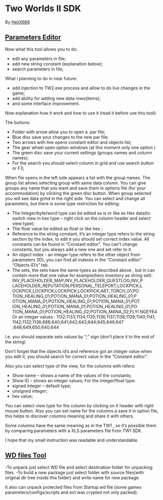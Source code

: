 # Two Worlds II SDK
By [HeliX666](https://github.com/HeliX696)

## [Parameters Editor](https://github.com/InsideTwoWorlds/Programming/raw/main/Two%20Worlds%20II/TW2ParamReader.zip)

Now what this tool allows you to do:
- edit any parameters in file;
- add new string constant (explanation below);
- search parameters in file;

What i planning to do in near future:
- add injection to TW2.exe process and allow to do live changes in the game;
- add ability for adding new data rows(items);
- and some interface improvement.

Now explanation how it work and how to use it (read it before use this tool):

The buttons:
- Folder with arrow allow you to open a .par file;
- Blue disc save your changes to the new par file;
- Two arrows with line opens constant editor and objects list;
- The gear wheel open option windows (at this moment only one option )
- The green disc save your current settings (groups names and column names);
- For the search you should select column in grid and use search button or F3;

When file opens in the left side appears a list with the group names. The group list allows selecting group with same data column. You can give groups any name that you want and save them in options file (for your accommodation) by clicking the green disc button.
When group selected you will see data grind in the right side. You can select and change all parameters, but there is some type restriction for editing:

- The Integer/byte/word type can be edited as is or like as Hex data(to switch view in hex type – right click on the column header and select view type);
- The float value be edited as float or like hex ;
- Reference to the string constant, it’s an integer type refers to the string section by the index, to edit it you should set correct index value. All constants can be found in “Constant editor”. You can’t change constants, but you always add a new one and set refer to it.
- An object index - an integer type refers to the other object from parameters (ID), you can find all indexes in the “Constant editor” “Objects ID’s” tab.
- The sets, the sets have the same types as described above , but in can contain more that one value for example(hero inventory as string set): INV_PLACEHOLDER_MAP;INV_PLACEHOLDER_QUESTLOG;INV_P LACEHOLDER_REPUTATION;PERSONAL_TELEPORT;LOCKPICK;L OCKPICK;LOCKPICK;LOCKPICK;LOCKPICK;ART_TORCH_01;PO TION_HEALING_01;POTION_MANA_01;POTION_HEALING_01;P OTION_MANA_01;POTION_HEALING_01;POTION_MANA_01;POT ION_HEALING_01;POTION_MANA_01;POTION_HEALING_01;PO TION_MANA_01;POTION_HEALING_02;POTION_MANA_02;FLYI NGEYE4
Or an integer values : 1132;1133;1134;1135;1136;1137;1138;1139;1140;1141; 1142;1132;1136;688;640;641;642;643;644;645;646;647 ;648;649;650;640;644

I.e. you should separate sets values by “;” sign (don’t place it to the end of the string)

Don’t forget that the objects id’s and reference got an integer value when you edit it, you should search for correct value in the “Constant editor”.


Also you can select type of the view, for the columns with refers:
- Show name – shows a name of the values of the constants;
- Show ID – shows an integer values;
For the integer/float type:
- signed integer – default type;
- unsigned integer;
- hex value;

You can select view type for the column by clicking on it header with right mouse button.
Also you can set name for the columns a save it in option file, this helps to discover columns meaning and share it with others.

Some columns have the same meaning as in the TW1 , so it’s possible them by comparing parameters with a XLS parameters file from TW1 SDK.

I hope that my small instruction was readable and understandable. 

## [WD files Tool](https://github.com/InsideTwoWorlds/Programming/raw/main/Two%20Worlds%20II/TW2WDTool.zip)

-To unpack just select WD file and select destination folder for unpacking files.
-To build a new package just select folder with source files(with original dir tree inside this folder) and write name for new package.

It also can unpack protected files from Startup.wd file (some games parameters/configs/scripts and ect was crypted not only packed).
